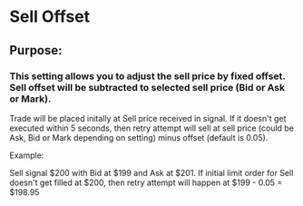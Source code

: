 # Sell Offset

## Purpose: 

### This setting allows you to adjust the sell price by fixed offset. Sell offset will be subtracted to selected sell price (Bid or Ask or Mark).

Trade will be placed initally at Sell price received in signal. 
If it doesn't get executed within 5 seconds, then retry attempt will sell at sell price (could be Ask, Bid or Mark depending on setting) minus offset (default is 0.05). 

Example:

Sell signal $200 with Bid at $199 and Ask at $201. If initial limit order for Sell doesn't get filled at $200, then retry attempt will happen at $199 - 0.05 = $198.95
